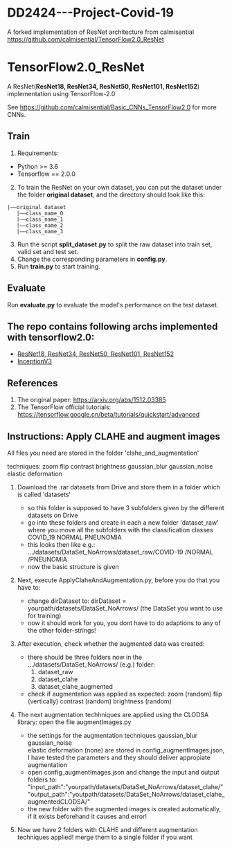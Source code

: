 # DD2424---Project-Covid-19
A forked implementation of ResNet architecture from calmisential https://github.com/calmisential/TensorFlow2.0_ResNet

# TensorFlow2.0_ResNet
A ResNet(**ResNet18, ResNet34, ResNet50, ResNet101, ResNet152**) implementation using TensorFlow-2.0

See https://github.com/calmisential/Basic_CNNs_TensorFlow2.0 for more CNNs.

## Train
1. Requirements:
+ Python >= 3.6
+ Tensorflow == 2.0.0
2. To train the ResNet on your own dataset, you can put the dataset under the folder **original dataset**, and the directory should look like this:
```
|——original dataset
   |——class_name_0
   |——class_name_1
   |——class_name_2
   |——class_name_3
```
3. Run the script **split_dataset.py** to split the raw dataset into train set, valid set and test set.
4. Change the corresponding parameters in **config.py**.
5. Run **train.py** to start training.
## Evaluate
Run **evaluate.py** to evaluate the model's performance on the test dataset.

## The repo contains following archs implemented with tensorflow2.0:
+ [ResNet18, ResNet34, ResNet50, ResNet101, ResNet152](https://github.com/calmisential/TensorFlow2.0_ResNet)
+ [InceptionV3](https://github.com/calmisential/TensorFlow2.0_InceptionV3)


## References
1. The original paper: https://arxiv.org/abs/1512.03385
2. The TensorFlow official tutorials: https://tensorflow.google.cn/beta/tutorials/quickstart/advanced

## Instructions: Apply CLAHE and augment images ##################################

All files you need are stored in the folder 'clahe_and_augmentation'

techniques:
	zoom
	flip
	contrast
	brightness
	gaussian_blur
	gaussian_noise	
	elastic deformation

1. Download the .rar datasets from Drive and store them in a folder which is called 'datasets'
	- so this folder is supposed to have 3 subfolders given by the different datasets on Drive
	- go into these folders and create in each a new folder 'dataset_raw' where you move all the 		  subfolders with the classification classes
		COVID_19
		NORMAL
		PNEUNOMIA
	- this looks then like e.g.: .../datasets/DataSet_NoArrows/dataset_raw/COVID-19
							          	      /NORMAL
							     		      /PNEUNOMIA		
	- now the basic structure is given

2. Next, execute ApplyClaheAndAugmentation.py, before you do that you have to:
	- change dirDataset to: dirDataset = yourpath/datasets/DataSet_NoArrows/ (the DataSet you want 	 										  to use for training)
	- now it should work for you, you dont have to do adaptions to any of the other folder-strings!

3. After execution, check whether the augmented data was created:
	- there should be three folders now in the .../datasets/DataSet_NoArrows/ (e.g.) folder:
		1. dataset_raw
		2. dataset_clahe
		3. dataset_clahe_augmented
	- check if augmentation was applied as expected:
		zoom (random)
		flip (vertically)
		contrast (random)
		brightness (random)

4. The next augmentation techhniques are applied using the CLODSA library: open the file augmentImages.py

	- the settings for the augmentation techniques
		gaussian_blur
		gaussian_noise	
		elastic deformation
		(none)
	  are stored in config_augmentImages.json, I have tested the parameters and they should deliver 	  appropiate augmentation
	- open config_augmentImages.json and change the input and output folders to:
		"input_path":"yourpath/datasets/DataSet_NoArrows/dataset_clahe/"
		"output_path":"youtpath/datasets/DataSet_NoArrows/dataset_clahe_augmentedCLODSA/"
	- the new folder with the augmented images is created automatically, if it exists beforehand it 	  causes and error!

5. Now we have 2 folders with CLAHE and different augmentation techniques applied!
	merge them to a single folder if you want
